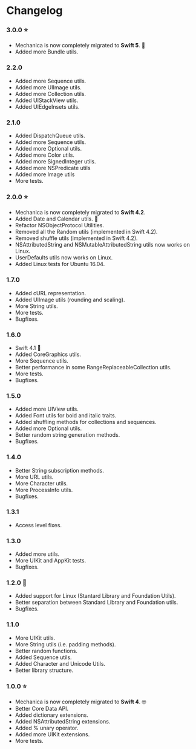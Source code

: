 # Changelog

### 3.0.0 ⭐

- Mechanica is now completely migrated to **Swift 5**. 🎉
- Added more Bundle utils.

### 2.2.0

- Added more Sequence utils.
- Added more UIImage utils.
- Added more Collection utils.
- Added UIStackView utils.
- Added UIEdgeInsets utils.

### 2.1.0

- Added DispatchQueue utils.
- Added more Sequence utils.
- Added more Optional utils.
- Added more Color utils.
- Added more SignedInteger utils.
- Added more NSPredicate utils
- Added more Image utils
- More tests.

### 2.0.0 ⭐

- Mechanica is now completely migrated to **Swift 4.2**.
- Added Date and Calendar utils. 📆
- Refactor NSObjectProtocol Utilities.
- Removed all the Random utils (implemented in Swift 4.2).
- Removed shuffle utils (implemented in Swift 4.2).
- NSAttributedString and NSMutableAttributedString utils now works on Linux.
- UserDefaults utils now works on Linux.
- Added Linux tests for Ubuntu 16.04.

### 1.7.0

- Added cURL representation.
- Added UIImage utils (rounding and scaling).
- More String utils.
- More tests.
- Bugfixes.

### 1.6.0

- Swift 4.1 🎉
- Added CoreGraphics utils.
- More Sequence utils.
- Better performance in some RangeReplaceableCollection utils.
- More tests.
- Bugfixes.

### 1.5.0

- Added more UIView utils.
- Added Font utils for bold and italic traits.
- Added shuffling methods for collections and sequences.
- Added more Optional utils.
- Better random string generation methods.
- Bugfixes.

### 1.4.0

- Better String subscription methods.
- More URL utils.
- More Character utils.
- More ProcessInfo utils.
- Bugfixes.

### 1.3.1

- Access level fixes.

### 1.3.0

- Added more utils.
- More UIKit and AppKit tests.
- Bugfixes. 

### 1.2.0 🐧

- Added support for Linux (Stantard Library and Foundation Utils).
- Better separation between Standard Library and Foundation utils.
- Bugfixes.

### 1.1.0

- More UIKit utils.
- More String utils (i.e. padding methods).
- Better random functions.
- Added Sequence utils.
- Added Character and Unicode Utils.
- Better library structure.

### 1.0.0 ⭐

- Mechanica is now completely migrated to **Swift 4**. 🤓
- Better Core Data API.
- Added dictionary extensions.
- Added NSAttributedString extensions.
- Added % unary operator.
- Added more UIKit extensions.
- More tests.

